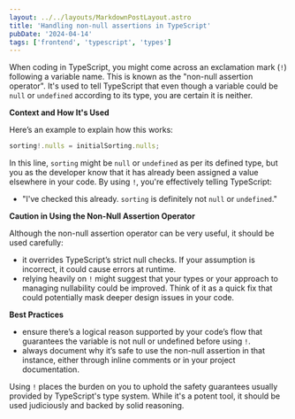 ```yaml
---
layout: ../../layouts/MarkdownPostLayout.astro
title: 'Handling non-null assertions in TypeScript'
pubDate: '2024-04-14'
tags: ['frontend', 'typescript', 'types']
---
```


When coding in TypeScript, you might come across an exclamation mark (`!`) following a variable name. This is known as the "non-null assertion operator". It's used to tell TypeScript that even though a variable could be `null` or `undefined` according to its type, you are certain it is neither.

**Context and How It's Used**

Here’s an example to explain how this works:

```typescript
sorting!.nulls = initialSorting.nulls;
```

In this line, `sorting` might be `null` or `undefined` as per its defined type, but you as the developer know that it has already been assigned a value elsewhere in your code. By using `!`, you're effectively telling TypeScript:

- "I've checked this already. `sorting` is definitely not `null` or `undefined`."

**Caution in Using the Non-Null Assertion Operator**

Although the non-null assertion operator can be very useful, it should be used carefully:

- it overrides TypeScript’s strict null checks. If your assumption is incorrect, it could cause errors at runtime.
- relying heavily on `!` might suggest that your types or your approach to managing nullability could be improved. Think of it as a quick fix that could potentially mask deeper design issues in your code.

**Best Practices**

- ensure there’s a logical reason supported by your code’s flow that guarantees the variable is not null or undefined before using `!`.
- always document why it’s safe to use the non-null assertion in that instance, either through inline comments or in your project documentation.

Using `!` places the burden on you to uphold the safety guarantees usually provided by TypeScript's type system. While it's a potent tool, it should be used judiciously and backed by solid reasoning.
